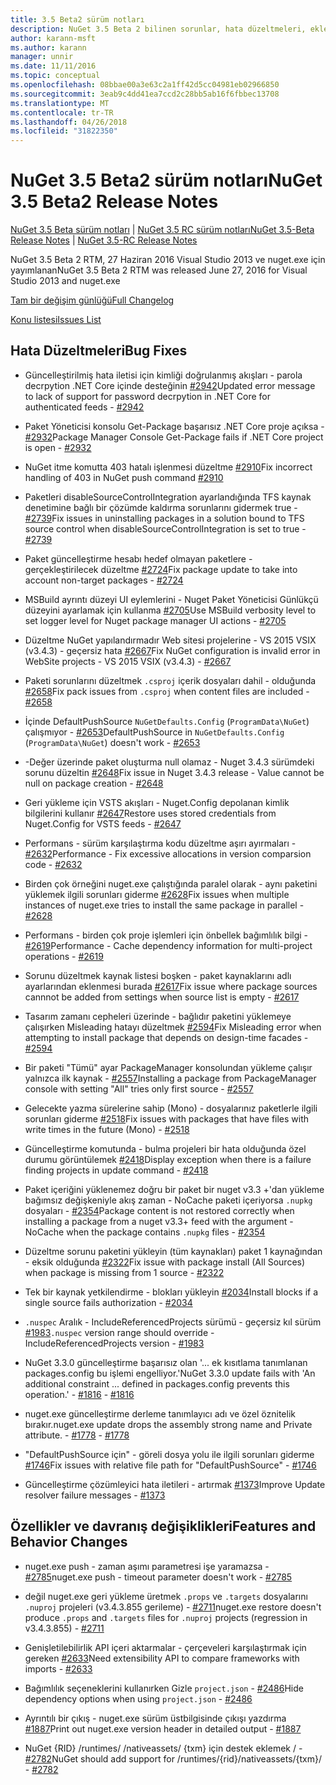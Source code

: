```yaml
---
title: 3.5 Beta2 sürüm notları
description: NuGet 3.5 Beta 2 bilinen sorunlar, hata düzeltmeleri, eklenen özellikleri ve dcr dahil için sürüm notları.
author: karann-msft
ms.author: karann
manager: unnir
ms.date: 11/11/2016
ms.topic: conceptual
ms.openlocfilehash: 08bbae00a3e63c2a1ff42d5cc04981eb02966850
ms.sourcegitcommit: 3eab9c4dd41ea7ccd2c28bb5ab16f6fbbec13708
ms.translationtype: MT
ms.contentlocale: tr-TR
ms.lasthandoff: 04/26/2018
ms.locfileid: "31822350"
---
```

# <a name="nuget-35-beta2-release-notes"></a><span data-ttu-id="5bbaa-103">NuGet 3.5 Beta2 sürüm notları</span><span class="sxs-lookup"><span data-stu-id="5bbaa-103">NuGet 3.5 Beta2 Release Notes</span></span>

<span data-ttu-id="5bbaa-104">[NuGet 3.5 Beta sürüm notları](../release-notes/nuget-3.5-Beta.md) | [NuGet 3.5 RC sürüm notları](../release-notes/nuget-3.5-RC.md)</span><span class="sxs-lookup"><span data-stu-id="5bbaa-104">[NuGet 3.5-Beta Release Notes](../release-notes/nuget-3.5-Beta.md) | [NuGet 3.5-RC Release Notes](../release-notes/nuget-3.5-RC.md)</span></span>

<span data-ttu-id="5bbaa-105">NuGet 3.5 Beta 2 RTM, 27 Haziran 2016 Visual Studio 2013 ve nuget.exe için yayımlanan</span><span class="sxs-lookup"><span data-stu-id="5bbaa-105">NuGet 3.5 Beta 2 RTM was released June 27, 2016 for Visual Studio 2013 and nuget.exe</span></span>

[<span data-ttu-id="5bbaa-106">Tam bir değişim günlüğü</span><span class="sxs-lookup"><span data-stu-id="5bbaa-106">Full Changelog</span></span>](https://github.com/NuGet/NuGet.Client/compare/release-3.5.0-beta...release-3.5.0-beta2)

[<span data-ttu-id="5bbaa-107">Konu listesi</span><span class="sxs-lookup"><span data-stu-id="5bbaa-107">Issues List</span></span>](https://github.com/Nuget/Home/issues?q=is%3Aissue+milestone%3A%223.5+Beta2%22+is%3Aclosed)

## <a name="bug-fixes"></a><span data-ttu-id="5bbaa-108">Hata Düzeltmeleri</span><span class="sxs-lookup"><span data-stu-id="5bbaa-108">Bug Fixes</span></span>

* <span data-ttu-id="5bbaa-109">Güncelleştirilmiş hata iletisi için kimliği doğrulanmış akışları - parola decrpytion .NET Core içinde desteğinin [#2942](https://github.com/NuGet/Home/issues/2942)</span><span class="sxs-lookup"><span data-stu-id="5bbaa-109">Updated error message to lack of support for password decrpytion in .NET Core for authenticated feeds  - [#2942](https://github.com/NuGet/Home/issues/2942)</span></span>

* <span data-ttu-id="5bbaa-110">Paket Yöneticisi konsolu Get-Package başarısız .NET Core proje açıksa - [#2932](https://github.com/NuGet/Home/issues/2932)</span><span class="sxs-lookup"><span data-stu-id="5bbaa-110">Package Manager Console Get-Package fails if .NET Core project is open - [#2932](https://github.com/NuGet/Home/issues/2932)</span></span>

* <span data-ttu-id="5bbaa-111">NuGet itme komutta 403 hatalı işlenmesi düzeltme [#2910](https://github.com/NuGet/Home/issues/2910)</span><span class="sxs-lookup"><span data-stu-id="5bbaa-111">Fix incorrect handling of 403 in NuGet push command [#2910](https://github.com/NuGet/Home/issues/2910)</span></span>

* <span data-ttu-id="5bbaa-112">Paketleri disableSourceControlIntegration ayarlandığında TFS kaynak denetimine bağlı bir çözümde kaldırma sorunlarını gidermek true - [#2739](https://github.com/NuGet/Home/issues/2739)</span><span class="sxs-lookup"><span data-stu-id="5bbaa-112">Fix issues in uninstalling packages in a solution bound to TFS source control when disableSourceControlIntegration is set to true - [#2739](https://github.com/NuGet/Home/issues/2739)</span></span>

* <span data-ttu-id="5bbaa-113">Paket güncelleştirme hesabı hedef olmayan paketlere - gerçekleştirilecek düzeltme [#2724](https://github.com/NuGet/Home/issues/2724)</span><span class="sxs-lookup"><span data-stu-id="5bbaa-113">Fix package update to take into account non-target packages - [#2724](https://github.com/NuGet/Home/issues/2724)</span></span>

* <span data-ttu-id="5bbaa-114">MSBuild ayrıntı düzeyi UI eylemlerini - Nuget Paket Yöneticisi Günlükçü düzeyini ayarlamak için kullanma [#2705](https://github.com/NuGet/Home/issues/2705)</span><span class="sxs-lookup"><span data-stu-id="5bbaa-114">Use MSBuild verbosity level to set logger level for Nuget package manager UI actions - [#2705](https://github.com/NuGet/Home/issues/2705)</span></span>

* <span data-ttu-id="5bbaa-115">Düzeltme NuGet yapılandırmadır Web sitesi projelerine - VS 2015 VSIX (v3.4.3) - geçersiz hata [#2667](https://github.com/NuGet/Home/issues/2667)</span><span class="sxs-lookup"><span data-stu-id="5bbaa-115">Fix NuGet configuration is invalid error in WebSite projects - VS 2015 VSIX (v3.4.3) - [#2667](https://github.com/NuGet/Home/issues/2667)</span></span>

* <span data-ttu-id="5bbaa-116">Paketi sorunlarını düzeltmek `.csproj` içerik dosyaları dahil - olduğunda [#2658](https://github.com/NuGet/Home/issues/2658)</span><span class="sxs-lookup"><span data-stu-id="5bbaa-116">Fix pack issues from `.csproj` when content files are included - [#2658](https://github.com/NuGet/Home/issues/2658)</span></span>

* <span data-ttu-id="5bbaa-117">İçinde DefaultPushSource `NuGetDefaults.Config` (`ProgramData\NuGet`) çalışmıyor - [#2653](https://github.com/NuGet/Home/issues/2653)</span><span class="sxs-lookup"><span data-stu-id="5bbaa-117">DefaultPushSource in `NuGetDefaults.Config` (`ProgramData\NuGet`) doesn't work - [#2653](https://github.com/NuGet/Home/issues/2653)</span></span>

* <span data-ttu-id="5bbaa-118">-Değer üzerinde paket oluşturma null olamaz - Nuget 3.4.3 sürümdeki sorunu düzeltin [#2648](https://github.com/NuGet/Home/issues/2648)</span><span class="sxs-lookup"><span data-stu-id="5bbaa-118">Fix issue in Nuget 3.4.3 release - Value cannot be null on package creation - [#2648](https://github.com/NuGet/Home/issues/2648)</span></span>

* <span data-ttu-id="5bbaa-119">Geri yükleme için VSTS akışları - Nuget.Config depolanan kimlik bilgilerini kullanır [#2647](https://github.com/NuGet/Home/issues/2647)</span><span class="sxs-lookup"><span data-stu-id="5bbaa-119">Restore uses stored credentials from Nuget.Config for VSTS feeds - [#2647](https://github.com/NuGet/Home/issues/2647)</span></span>

* <span data-ttu-id="5bbaa-120">Performans - sürüm karşılaştırma kodu düzeltme aşırı ayırmaları - [#2632](https://github.com/NuGet/Home/issues/2632)</span><span class="sxs-lookup"><span data-stu-id="5bbaa-120">Performance - Fix excessive allocations in version comparsion code - [#2632](https://github.com/NuGet/Home/issues/2632)</span></span>

* <span data-ttu-id="5bbaa-121">Birden çok örneğini nuget.exe çalıştığında paralel olarak - aynı paketini yüklemek ilgili sorunları giderme [#2628](https://github.com/NuGet/Home/issues/2628)</span><span class="sxs-lookup"><span data-stu-id="5bbaa-121">Fix issues when multiple instances of nuget.exe tries to install the same package in parallel - [#2628](https://github.com/NuGet/Home/issues/2628)</span></span>

* <span data-ttu-id="5bbaa-122">Performans - birden çok proje işlemleri için önbellek bağımlılık bilgi - [#2619](https://github.com/NuGet/Home/issues/2619)</span><span class="sxs-lookup"><span data-stu-id="5bbaa-122">Performance - Cache dependency information for multi-project operations - [#2619](https://github.com/NuGet/Home/issues/2619)</span></span>

* <span data-ttu-id="5bbaa-123">Sorunu düzeltmek kaynak listesi boşken - paket kaynaklarını adlı ayarlarından eklenmesi burada [#2617](https://github.com/NuGet/Home/issues/2617)</span><span class="sxs-lookup"><span data-stu-id="5bbaa-123">Fix issue where package sources cannnot be added from settings when source list is empty - [#2617](https://github.com/NuGet/Home/issues/2617)</span></span>

* <span data-ttu-id="5bbaa-124">Tasarım zamanı cepheleri üzerinde - bağlıdır paketini yüklemeye çalışırken Misleading hatayı düzeltmek [#2594](https://github.com/NuGet/Home/issues/2594)</span><span class="sxs-lookup"><span data-stu-id="5bbaa-124">Fix Misleading error when attempting to install package that depends on design-time facades - [#2594](https://github.com/NuGet/Home/issues/2594)</span></span>

* <span data-ttu-id="5bbaa-125">Bir paketi "Tümü" ayar PackageManager konsolundan yükleme çalışır yalnızca ilk kaynak - [#2557](https://github.com/NuGet/Home/issues/2557)</span><span class="sxs-lookup"><span data-stu-id="5bbaa-125">Installing a package from PackageManager console with setting "All" tries only first source - [#2557](https://github.com/NuGet/Home/issues/2557)</span></span>

* <span data-ttu-id="5bbaa-126">Gelecekte yazma sürelerine sahip (Mono) - dosyalarınız paketlerle ilgili sorunları giderme [#2518](https://github.com/NuGet/Home/issues/2518)</span><span class="sxs-lookup"><span data-stu-id="5bbaa-126">Fix issues with packages that have files with write times in the future (Mono) - [#2518](https://github.com/NuGet/Home/issues/2518)</span></span>

* <span data-ttu-id="5bbaa-127">Güncelleştirme komutunda - bulma projeleri bir hata olduğunda özel durumu görüntülemek [#2418](https://github.com/NuGet/Home/issues/2418)</span><span class="sxs-lookup"><span data-stu-id="5bbaa-127">Display exception when there is a failure finding projects in update command - [#2418](https://github.com/NuGet/Home/issues/2418)</span></span>

* <span data-ttu-id="5bbaa-128">Paket içeriğini yüklenemez doğru bir paket bir nuget v3.3 +'dan yükleme bağımsız değişkeniyle akış zaman - NoCache paketi içeriyorsa `.nupkg` dosyaları - [#2354](https://github.com/NuGet/Home/issues/2354)</span><span class="sxs-lookup"><span data-stu-id="5bbaa-128">Package content is not restored correctly when installing a package from a nuget v3.3+ feed with the argument -NoCache when the package contains `.nupkg` files - [#2354](https://github.com/NuGet/Home/issues/2354)</span></span>

* <span data-ttu-id="5bbaa-129">Düzeltme sorunu paketini yükleyin (tüm kaynakları) paket 1 kaynağından - eksik olduğunda [#2322](https://github.com/NuGet/Home/issues/2322)</span><span class="sxs-lookup"><span data-stu-id="5bbaa-129">Fix issue with package install (All Sources) when package is missing from 1 source - [#2322](https://github.com/NuGet/Home/issues/2322)</span></span>

* <span data-ttu-id="5bbaa-130">Tek bir kaynak yetkilendirme - blokları yükleyin [#2034](https://github.com/NuGet/Home/issues/2034)</span><span class="sxs-lookup"><span data-stu-id="5bbaa-130">Install blocks if a single source fails authorization - [#2034](https://github.com/NuGet/Home/issues/2034)</span></span>

* <span data-ttu-id="5bbaa-131">`.nuspec` Aralık - IncludeReferencedProjects sürümü - geçersiz kıl sürüm [#1983](https://github.com/NuGet/Home/issues/1983)</span><span class="sxs-lookup"><span data-stu-id="5bbaa-131">`.nuspec` version range should override -IncludeReferencedProjects version - [#1983](https://github.com/NuGet/Home/issues/1983)</span></span>

* <span data-ttu-id="5bbaa-132">NuGet 3.3.0 güncelleştirme başarısız olan '... ek kısıtlama tanımlanan packages.config bu işlemi engelliyor.'</span><span class="sxs-lookup"><span data-stu-id="5bbaa-132">NuGet 3.3.0 update fails with 'An additional constraint ... defined in packages.config prevents this operation.'</span></span><span data-ttu-id="5bbaa-133"> - [#1816](https://github.com/NuGet/Home/issues/1816)</span><span class="sxs-lookup"><span data-stu-id="5bbaa-133"> - [#1816](https://github.com/NuGet/Home/issues/1816)</span></span>

* <span data-ttu-id="5bbaa-134">nuget.exe güncelleştirme derleme tanımlayıcı adı ve özel öznitelik bırakır.</span><span class="sxs-lookup"><span data-stu-id="5bbaa-134">nuget.exe update drops the assembly strong name and Private attribute.</span></span><span data-ttu-id="5bbaa-135"> - [#1778](https://github.com/NuGet/Home/issues/1778)</span><span class="sxs-lookup"><span data-stu-id="5bbaa-135"> - [#1778](https://github.com/NuGet/Home/issues/1778)</span></span>

* <span data-ttu-id="5bbaa-136">"DefaultPushSource için" - göreli dosya yolu ile ilgili sorunları giderme [#1746](https://github.com/NuGet/Home/issues/1746)</span><span class="sxs-lookup"><span data-stu-id="5bbaa-136">Fix issues with relative file path for "DefaultPushSource" - [#1746](https://github.com/NuGet/Home/issues/1746)</span></span>

* <span data-ttu-id="5bbaa-137">Güncelleştirme çözümleyici hata iletileri - artırmak [#1373](https://github.com/NuGet/Home/issues/1373)</span><span class="sxs-lookup"><span data-stu-id="5bbaa-137">Improve Update resolver failure messages - [#1373](https://github.com/NuGet/Home/issues/1373)</span></span>

## <a name="features-and-behavior-changes"></a><span data-ttu-id="5bbaa-138">Özellikler ve davranış değişiklikleri</span><span class="sxs-lookup"><span data-stu-id="5bbaa-138">Features and Behavior Changes</span></span>

* <span data-ttu-id="5bbaa-139">nuget.exe push - zaman aşımı parametresi işe yaramazsa - [#2785](https://github.com/NuGet/Home/issues/2785)</span><span class="sxs-lookup"><span data-stu-id="5bbaa-139">nuget.exe push - timeout parameter doesn't work  - [#2785](https://github.com/NuGet/Home/issues/2785)</span></span>

* <span data-ttu-id="5bbaa-140">değil nuget.exe geri yükleme üretmek `.props` ve `.targets` dosyalarını `.nuproj` projeleri (v3.4.3.855 gerileme) - [#2711](https://github.com/NuGet/Home/issues/2711)</span><span class="sxs-lookup"><span data-stu-id="5bbaa-140">nuget.exe restore doesn't produce `.props` and `.targets` files for `.nuproj` projects (regression in v3.4.3.855) - [#2711](https://github.com/NuGet/Home/issues/2711)</span></span>

* <span data-ttu-id="5bbaa-141">Genişletilebilirlik API içeri aktarmalar - çerçeveleri karşılaştırmak için gereken [#2633](https://github.com/NuGet/Home/issues/2633)</span><span class="sxs-lookup"><span data-stu-id="5bbaa-141">Need extensibility API to compare frameworks with imports - [#2633](https://github.com/NuGet/Home/issues/2633)</span></span>

* <span data-ttu-id="5bbaa-142">Bağımlılık seçeneklerini kullanırken Gizle `project.json`  -  [#2486](https://github.com/NuGet/Home/issues/2486)</span><span class="sxs-lookup"><span data-stu-id="5bbaa-142">Hide dependency options when using `project.json` - [#2486](https://github.com/NuGet/Home/issues/2486)</span></span>

* <span data-ttu-id="5bbaa-143">Ayrıntılı bir çıkış - nuget.exe sürüm üstbilgisinde çıkışı yazdırma [#1887](https://github.com/NuGet/Home/issues/1887)</span><span class="sxs-lookup"><span data-stu-id="5bbaa-143">Print out nuget.exe version header in detailed output - [#1887](https://github.com/NuGet/Home/issues/1887)</span></span>

* <span data-ttu-id="5bbaa-144">NuGet {RID} /runtimes/ /nativeassets/ {txm} için destek eklemek / - [#2782](https://github.com/NuGet/Home/issues/2782)</span><span class="sxs-lookup"><span data-stu-id="5bbaa-144">NuGet should add support for /runtimes/{rid}/nativeassets/{txm}/ - [#2782](https://github.com/NuGet/Home/issues/2782)</span></span>
